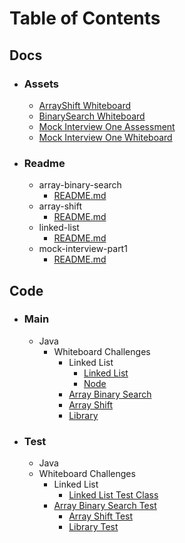# Table of Contents

## Docs
  - ### Assets
    - [ArrayShift Whiteboard](./docs/assets/arrayShift-whiteboard.jpg)
    - [BinarySearch Whiteboard](./docs/assets/binarySearch-whiteboard.jpg)
    - [Mock Interview One Assessment](./docs/assets/mockInterview1-assessment.jpg)
    - [Mock Interview One Whiteboard](./docs/assets/mockInterview1-whiteboard.jpg)

  - ### Readme
    - array-binary-search
      - [README.md](./docs/readme/array-binary-search/README.md)
    - array-shift
      - [README.md](./docs/readme/array-shift/README.md)
    - linked-list
      - [README.md](./docs/readme/linked-list/README.md)
    - mock-interview-part1
      -  [README.md](./docs/readme/mock-interview-part1/README.md)

## Code
  - ### Main
    - Java
      - Whiteboard Challenges
        - Linked List
          - [Linked List](./src/main/java/whiteboardChallenges/linkedList/LinkedList.java)
          - [Node](./src/main/java/whiteboardChallenges/linkedList/Node.java)
        - [Array Binary Search](./src/main/java/whiteboardChallenges/ArrayBinarySearch.java)
        - [Array Shift](./src/main/java/whiteboardChallenges/ArrayShift.java)
        - [Library](./src/main/java/whiteboardChallenges/Library.java)

  - ### Test
    - Java
    - Whiteboard Challenges
      - Linked List
        - [Linked List Test Class](./src/test/java/whiteboardChallenges/linkedList/LinkedListTest.java)
      - [Array Binary Search Test](./src/test/java/whiteboardChallenges/ArrayBinarySearchTest.java)
        - [Array Shift Test](./src/test/java/whiteboardChallenges/ArrayShiftTest.java)
        - [Library Test](./src/test/java/whiteboardChallenges/LibraryTest.java)